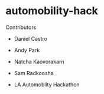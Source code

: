 # automobility-hack

Contributors

- Daniel Castro

- Andy Park

- Natcha Kaovorakarn

- Sam Radkoosha

- LA Automoblity Hackathon
